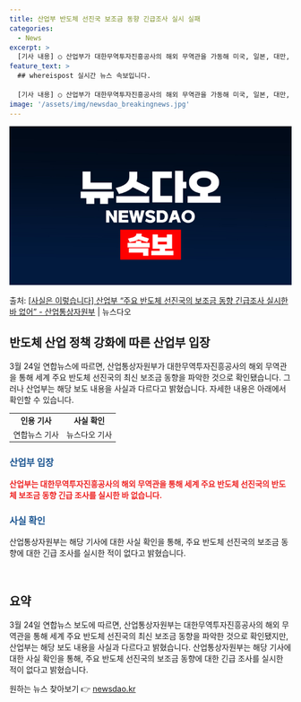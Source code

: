 ```yaml
---
title: 산업부 반도체 선진국 보조금 동향 긴급조사 실시 실패
categories:
  - News
excerpt: >
  [기사 내용] ○ 산업부가 대한무역투자진흥공사의 해외 무역관을 가동해 미국, 일본, 대만, 네덜란드, 독일 …
feature_text: >
  ## whereispost 실시간 뉴스 속보입니다.

  [기사 내용] ○ 산업부가 대한무역투자진흥공사의 해외 무역관을 가동해 미국, 일본, 대만, 네덜란드, 독일 …
image: '/assets/img/newsdao_breakingnews.jpg'
---
```


![뉴스다오 속보](/assets/img/newsdao_breakingnews.jpg)

<p>출처: <a href="https://newsdao.kr/3427" rel="dofollow">[사실은 이렇습니다] 산업부 “주요 반도체 선진국의 보조금 동향 긴급조사 실시한 바 없어” - 산업통상자원부</a> | 뉴스다오</p>

<h2 data-ke-size="size26">반도체 산업 정책 강화에 따른 산업부 입장</h2>
<p data-ke-size="size16">3월 24일 연합뉴스에 따르면, 산업통상자원부가 대한무역투자진흥공사의 해외 무역관을 통해 세계 주요 반도체 선진국의 최신 보조금 동향을 파악한 것으로 확인됐습니다. 그러나 산업부는 해당 보도 내용을 사실과 다르다고 밝혔습니다. 자세한 내용은 아래에서 확인할 수 있습니다.</p>

<table>
  <tbody>
    <tr>
      <td style="text-align: center; height: 17px;"><b>인용 기사</b></td>
      <td style="text-align: center; height: 17px;"><b>사실 확인</b></td>
    </tr>
    <tr>
      <td style="text-align: center; height: 17px;">연합뉴스 기사</td>
      <td style="text-align: center; height: 17px;">뉴스다오 기사</td>
    </tr>
  </tbody>
</table>

<h3><b><span style="color: #1a5490;">산업부 입장</span></b></h3>
<p data-ke-size="size16"><b><span style="color: #ee2323;">산업부는 대한무역투자진흥공사의 해외 무역관을 통해 세계 주요 반도체 선진국의 반도체 보조금 동향 긴급 조사를 실시한 바 없습니다.</span></b></p>

<h3><b><span style="color: #1a5490;">사실 확인</span></b></h3>
<p data-ke-size="size16">산업통상자원부는 해당 기사에 대한 사실 확인을 통해, 주요 반도체 선진국의 보조금 동향에 대한 긴급 조사를 실시한 적이 없다고 밝혔습니다.</p>

<p data-ke-size="size16">&nbsp;</p>

<h2 data-ke-size="size26">요약</h2>
<p data-ke-size="size16">3월 24일 연합뉴스 보도에 따르면, 산업통상자원부는 대한무역투자진흥공사의 해외 무역관을 통해 세계 주요 반도체 선진국의 최신 보조금 동향을 파악한 것으로 확인됐지만, 산업부는 해당 보도 내용을 사실과 다르다고 밝혔습니다. 산업통상자원부는 해당 기사에 대한 사실 확인을 통해, 주요 반도체 선진국의 보조금 동향에 대한 긴급 조사를 실시한 적이 없다고 밝혔습니다.</p>
 

원하는 뉴스 찾아보기 👉 <a href="https://newsdao.kr" rel="dofollow">newsdao.kr</a>


